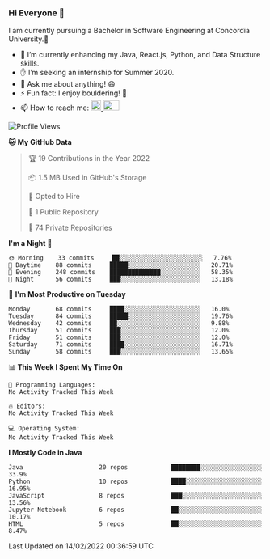 ### Hi Everyone 👋
I am currently pursuing a Bachelor in Software Engineering at Concordia University.🏫

- 🌱 I’m currently enhancing my Java, React.js, Python, and Data Structure skills.
- ✋ I’m seeking an internship for Summer 2020.
- 💬 Ask me about anything! 😄
- ⚡ Fun fact: I enjoy bouldering! 🧗‍
- 📫 How to reach me: <a href="https://www.linkedin.com/in/siu-tong-ye/" target="_blank"> <img width="20px" width="32" src="https://cdn.jsdelivr.net/npm/simple-icons@v3/icons/linkedin.svg" /> </a> <a href="mailto:SiuTongYe@gmail.com" target="_blank"> <img height="20" width="32" src="https://cdn.jsdelivr.net/npm/simple-icons@v3/icons/gmail.svg" /> </a>

<!--START_SECTION:waka-->
![Profile Views](http://img.shields.io/badge/Profile%20Views-0-blue)

**🐱 My GitHub Data** 

> 🏆 19 Contributions in the Year 2022
 > 
> 📦 1.5 MB Used in GitHub's Storage 
 > 
> 💼 Opted to Hire
 > 
> 📜 1 Public Repository 
 > 
> 🔑 74 Private Repositories  
 > 
**I'm a Night 🦉** 

```text
🌞 Morning    33 commits     ██░░░░░░░░░░░░░░░░░░░░░░░   7.76% 
🌆 Daytime    88 commits     █████░░░░░░░░░░░░░░░░░░░░   20.71% 
🌃 Evening    248 commits    ██████████████░░░░░░░░░░░   58.35% 
🌙 Night      56 commits     ███░░░░░░░░░░░░░░░░░░░░░░   13.18%

```
📅 **I'm Most Productive on Tuesday** 

```text
Monday       68 commits     ████░░░░░░░░░░░░░░░░░░░░░   16.0% 
Tuesday      84 commits     █████░░░░░░░░░░░░░░░░░░░░   19.76% 
Wednesday    42 commits     ██░░░░░░░░░░░░░░░░░░░░░░░   9.88% 
Thursday     51 commits     ███░░░░░░░░░░░░░░░░░░░░░░   12.0% 
Friday       51 commits     ███░░░░░░░░░░░░░░░░░░░░░░   12.0% 
Saturday     71 commits     ████░░░░░░░░░░░░░░░░░░░░░   16.71% 
Sunday       58 commits     ███░░░░░░░░░░░░░░░░░░░░░░   13.65%

```


📊 **This Week I Spent My Time On** 

```text
💬 Programming Languages: 
No Activity Tracked This Week

🔥 Editors: 
No Activity Tracked This Week

💻 Operating System: 
No Activity Tracked This Week

```

**I Mostly Code in Java** 

```text
Java                     20 repos            ████████░░░░░░░░░░░░░░░░░   33.9% 
Python                   10 repos            ████░░░░░░░░░░░░░░░░░░░░░   16.95% 
JavaScript               8 repos             ███░░░░░░░░░░░░░░░░░░░░░░   13.56% 
Jupyter Notebook         6 repos             ██░░░░░░░░░░░░░░░░░░░░░░░   10.17% 
HTML                     5 repos             ██░░░░░░░░░░░░░░░░░░░░░░░   8.47%

```



 Last Updated on 14/02/2022 00:36:59 UTC
<!--END_SECTION:waka-->
